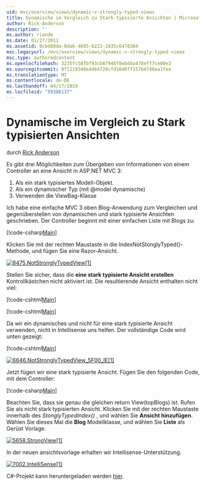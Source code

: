 ```yaml
---
uid: mvc/overview/views/dynamic-v-strongly-typed-views
title: Dynamische im Vergleich zu Stark typisierte Ansichten | Microsoft-Dokumentation
author: Rick-Anderson
description: ''
ms.author: riande
ms.date: 01/27/2011
ms.assetid: 0cbd88da-0da6-4605-b222-2835c6478304
msc.legacyurl: /mvc/overview/views/dynamic-v-strongly-typed-views
msc.type: authoredcontent
ms.openlocfilehash: 3235fc58fbf93cb87946f8ebd4a478eff7ce80e3
ms.sourcegitcommit: 0f1119340e4464720cfd16d0ff15764746ea1fea
ms.translationtype: MT
ms.contentlocale: de-DE
ms.lasthandoff: 04/17/2019
ms.locfileid: "59386137"
---
```

# <a name="dynamic-v-strongly-typed-views"></a>Dynamische im Vergleich zu Stark typisierten Ansichten

durch [Rick Anderson]((https://twitter.com/RickAndMSFT))

Es gibt drei Möglichkeiten zum Übergeben von Informationen von einem Controller an eine Ansicht in ASP.NET MVC 3:

1. Als ein stark typisiertes Modell-Objekt.
2. Als ein dynamischer Typ (mit @model dynamische)
3. Verwenden die ViewBag-Klasse

Ich habe eine einfache MVC 3 oben Blog-Anwendung zum Vergleichen und gegenüberstellen von dynamischen und stark typisierte Ansichten geschrieben. Der Controller beginnt mit einer einfachen Liste mit Blogs zu:

[!code-csharp[Main](dynamic-v-strongly-typed-views/samples/sample1.cs)]

Klicken Sie mit der rechten Maustaste in die IndexNotStonglyTyped()-Methode, und fügen Sie eine Razor-Ansicht.

[![8475.NotStronglyTypedView[1]](dynamic-v-strongly-typed-views/_static/image2.png)](dynamic-v-strongly-typed-views/_static/image1.png)

Stellen Sie sicher, dass die **eine stark typisierte Ansicht erstellen** Kontrollkästchen nicht aktiviert ist. Die resultierende Ansicht enthalten nicht viel:

[!code-cshtml[Main](dynamic-v-strongly-typed-views/samples/sample2.cshtml)]

[!code-cshtml[Main](dynamic-v-strongly-typed-views/samples/sample3.cshtml)]

Da wir ein dynamisches und nicht für eine stark typisierte Ansicht verwenden, nicht in Intellisense uns helfen. Der vollständige Code wird unten gezeigt:

[!code-cshtml[Main](dynamic-v-strongly-typed-views/samples/sample4.cshtml)]

[![6646.NotStronglyTypedView_5F00_IE[1]](dynamic-v-strongly-typed-views/_static/image4.png)](dynamic-v-strongly-typed-views/_static/image3.png)

Jetzt fügen wir eine stark typisierte Ansicht. Fügen Sie den folgenden Code, mit dem Controller:

[!code-csharp[Main](dynamic-v-strongly-typed-views/samples/sample5.cs)]


Beachten Sie, dass sie genau die gleichen return View(topBlogs) ist. Rufen Sie als nicht stark typisierten Ansicht. Klicken Sie mit der rechten Maustaste innerhalb des *StonglyTypedIndex()* , und wählen Sie **Ansicht hinzufügen**. Wählen Sie dieses Mal die **Blog** Modellklasse, und wählen Sie **Liste** als Gerüst Vorlage.

[![5658.StrongView[1]](dynamic-v-strongly-typed-views/_static/image6.png)](dynamic-v-strongly-typed-views/_static/image5.png)

In der neuen ansichtsvorlage erhalten wir Intellisense-Unterstützung.

[![7002.IntelliSense[1]](dynamic-v-strongly-typed-views/_static/image8.png)](dynamic-v-strongly-typed-views/_static/image7.png)

C#-Projekt kann heruntergeladen werden [hier](https://blogs.msdn.com/cfs-file.ashx/__key/CommunityServer-Blogs-Components-WeblogFiles/00-00-01-11-73-SSMS/1817.Mvc3ViewDemo.zip).
